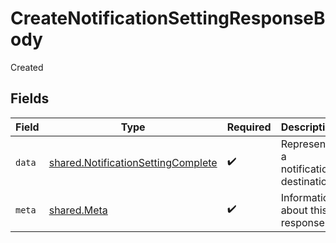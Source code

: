 # CreateNotificationSettingResponseBody

Created


## Fields

| Field                                                                                           | Type                                                                                            | Required                                                                                        | Description                                                                                     |
| ----------------------------------------------------------------------------------------------- | ----------------------------------------------------------------------------------------------- | ----------------------------------------------------------------------------------------------- | ----------------------------------------------------------------------------------------------- |
| `data`                                                                                          | [shared.NotificationSettingComplete](../../../sdk/models/shared/notificationsettingcomplete.md) | :heavy_check_mark:                                                                              | Represents a notification destination.                                                          |
| `meta`                                                                                          | [shared.Meta](../../../sdk/models/shared/meta.md)                                               | :heavy_check_mark:                                                                              | Information about this response.                                                                |